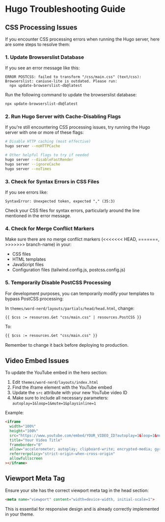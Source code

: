 # Hugo Troubleshooting Guide

## CSS Processing Issues

If you encounter CSS processing errors when running the Hugo server, here are some steps to resolve them:

### 1. Update Browserslist Database

If you see an error message like this:
```
ERROR POSTCSS: failed to transform "/css/main.css" (text/css): Browserslist: caniuse-lite is outdated. Please run:
  npx update-browserslist-db@latest
```

Run the following command to update the browserslist database:
```bash
npx update-browserslist-db@latest
```

### 2. Run Hugo Server with Cache-Disabling Flags

If you're still encountering CSS processing issues, try running the Hugo server with one or more of these flags:

```bash
# Disable HTTP caching (most effective)
hugo server --noHTTPCache

# Other helpful flags to try if needed
hugo server --disableFastRender
hugo server --ignoreCache
hugo server --noTimes
```

### 3. Check for Syntax Errors in CSS Files

If you see errors like:
```
SyntaxError: Unexpected token, expected "," (35:3)
```

Check your CSS files for syntax errors, particularly around the line mentioned in the error message.

### 4. Check for Merge Conflict Markers

Make sure there are no merge conflict markers (<<<<<<< HEAD, =======, >>>>>>> branch-name) in your:
- CSS files
- HTML templates
- JavaScript files
- Configuration files (tailwind.config.js, postcss.config.js)

### 5. Temporarily Disable PostCSS Processing

For development purposes, you can temporarily modify your templates to bypass PostCSS processing:

In `themes/word-nerd/layouts/partials/head/head.html`, change:
```html
{{ $css := resources.Get "css/main.css" | resources.PostCSS }}
```

To:
```html
{{ $css := resources.Get "css/main.css" }}
```

Remember to change it back before deploying to production.

## Video Embed Issues

To update the YouTube embed in the hero section:

1. Edit `themes/word-nerd/layouts/index.html`
2. Find the iframe element with the YouTube embed
3. Update the `src` attribute with your new YouTube video ID
4. Make sure to include all necessary parameters: `autoplay=1&loop=1&mute=1&playsinline=1`

Example:
```html
<iframe
  width="100%"
  height="100%"
  src="https://www.youtube.com/embed/YOUR_VIDEO_ID?autoplay=1&loop=1&mute=1&playsinline=1"
  title="Your Video Title"
  frameborder="0"
  allow="accelerometer; autoplay; clipboard-write; encrypted-media; gyroscope; picture-in-picture; web-share; loop; mute; playsinline"
  referrerpolicy="strict-origin-when-cross-origin"
  allowfullscreen
></iframe>
```

## Viewport Meta Tag

Ensure your site has the correct viewport meta tag in the head section:

```html
<meta name="viewport" content="width=device-width, initial-scale=1">
```

This is essential for responsive design and is already correctly implemented in your theme.
